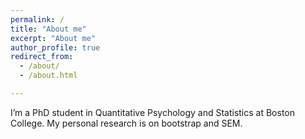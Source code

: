 ```yaml
---
permalink: /
title: "About me"
excerpt: "About me"
author_profile: true
redirect_from:
  - /about/
  - /about.html

---
```


I’m a PhD student in Quantitative Psychology and Statistics at Boston College. My personal research is on bootstrap and SEM.



